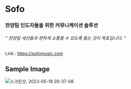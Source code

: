 # Sofo
### 찬양팀 인도자들을 위한 커뮤니케이션 솔루션
###### “ 찬양팀 세션들과 편하게 소통할 수 있도록 돕는 것이 목표입니다. “
Link : https://sofomusic.com

## Sample Image


![스크린샷, 2023-05-19 20-37-08](https://github.com/c-peace/Sofo/assets/85606158/2ee4112f-ed25-4047-9f14-c52b498a6621)
